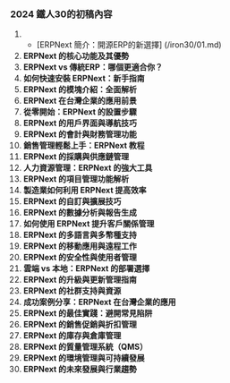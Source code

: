 ### 2024 鐵人30的初稿內容

1. * [ERPNext 簡介：開源ERP的新選擇] (/iron30/01.md)
3. **ERPNext 的核心功能及其優勢**
4. **ERPNext vs 傳統ERP：哪個更適合你？**
5. **如何快速安裝 ERPNext：新手指南**
6. **ERPNext 的模塊介紹：全面解析**
7. **ERPNext 在台灣企業的應用前景**
8. **從零開始：ERPNext 的設置步驟**
9. **ERPNext 的用戶界面與導航技巧**
10. **ERPNext 的會計與財務管理功能**
11. **銷售管理輕鬆上手：ERPNext 教程**
12. **ERPNext 的採購與供應鏈管理**
13. **人力資源管理：ERPNext 的強大工具**
14. **ERPNext 的項目管理功能解析**
15. **製造業如何利用 ERPNext 提高效率**
16. **ERPNext 的自訂與擴展技巧**
17. **ERPNext 的數據分析與報告生成**
18. **如何使用 ERPNext 提升客戶關係管理**
19. **ERPNext 的多語言與多幣種支持**
20. **ERPNext 的移動應用與遠程工作**
21. **ERPNext 的安全性與使用者管理**
22. **雲端 vs 本地：ERPNext 的部署選擇**
23. **ERPNext 的升級與更新管理指南**
24. **ERPNext 的社群支持與資源**
25. **成功案例分享：ERPNext 在台灣企業的應用**
26. **ERPNext 的最佳實踐：避開常見陷阱**
27. **ERPNext 的銷售促銷與折扣管理**
28. **ERPNext 的庫存與倉庫管理**
29. **ERPNext 的質量管理系統（QMS）**
30. **ERPNext 的環境管理與可持續發展**
31. **ERPNext 的未來發展與行業趨勢**
